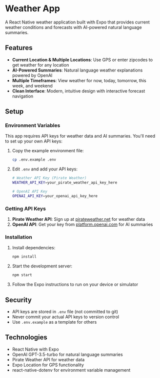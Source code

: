# Weather App

A React Native weather application built with Expo that provides current weather conditions and forecasts with AI-powered natural language summaries.

## Features

- **Current Location & Multiple Locations**: Use GPS or enter zipcodes to get weather for any location
- **AI-Powered Summaries**: Natural language weather explanations powered by OpenAI
- **Multiple Timeframes**: View weather for now, today, tomorrow, this week, and weekend
- **Clean Interface**: Modern, intuitive design with interactive forecast navigation

## Setup

### Environment Variables

This app requires API keys for weather data and AI summaries. You'll need to set up your own API keys:

1. Copy the example environment file:
   ```bash
   cp .env.example .env
   ```

2. Edit `.env` and add your API keys:
   ```bash
   # Weather API Key (Pirate Weather)
   WEATHER_API_KEY=your_pirate_weather_api_key_here
   
   # OpenAI API Key
   OPENAI_API_KEY=your_openai_api_key_here
   ```

### Getting API Keys

1. **Pirate Weather API**: Sign up at [pirateweather.net](https://pirateweather.net) for weather data
2. **OpenAI API**: Get your key from [platform.openai.com](https://platform.openai.com) for AI summaries

### Installation

1. Install dependencies:
   ```bash
   npm install
   ```

2. Start the development server:
   ```bash
   npm start
   ```

3. Follow the Expo instructions to run on your device or simulator

## Security

- API keys are stored in `.env` file (not committed to git)
- Never commit your actual API keys to version control
- Use `.env.example` as a template for others

## Technologies

- React Native with Expo
- OpenAI GPT-3.5-turbo for natural language summaries
- Pirate Weather API for weather data
- Expo Location for GPS functionality
- react-native-dotenv for environment variable management
